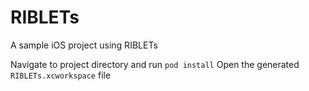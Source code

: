 # RIBLETs
A sample iOS project using RIBLETs

Navigate to project directory and run `pod install`
Open the generated `RIBLETs.xcworkspace` file

